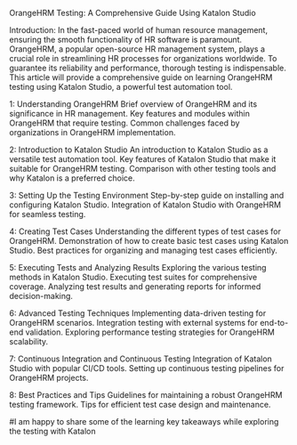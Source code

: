 OrangeHRM Testing: A Comprehensive Guide Using Katalon Studio

Introduction: In the fast-paced world of human resource management, ensuring the smooth functionality of HR software is paramount. OrangeHRM, a popular open-source HR management system, plays a crucial role in streamlining HR processes for organizations worldwide. To guarantee its reliability and performance, thorough testing is indispensable. This article will provide a comprehensive guide on learning OrangeHRM testing using Katalon Studio, a powerful test automation tool.

1: Understanding OrangeHRM Brief overview of OrangeHRM and its significance in HR management. Key features and modules within OrangeHRM that require testing. Common challenges faced by organizations in OrangeHRM implementation.

2: Introduction to Katalon Studio An introduction to Katalon Studio as a versatile test automation tool. Key features of Katalon Studio that make it suitable for OrangeHRM testing. Comparison with other testing tools and why Katalon is a preferred choice.

3: Setting Up the Testing Environment Step-by-step guide on installing and configuring Katalon Studio. Integration of Katalon Studio with OrangeHRM for seamless testing.

4: Creating Test Cases Understanding the different types of test cases for OrangeHRM. Demonstration of how to create basic test cases using Katalon Studio. Best practices for organizing and managing test cases efficiently.

5: Executing Tests and Analyzing Results Exploring the various testing methods in Katalon Studio. Executing test suites for comprehensive coverage. Analyzing test results and generating reports for informed decision-making.

6: Advanced Testing Techniques Implementing data-driven testing for OrangeHRM scenarios. Integration testing with external systems for end-to-end validation. Exploring performance testing strategies for OrangeHRM scalability.

7: Continuous Integration and Continuous Testing Integration of Katalon Studio with popular CI/CD tools. Setting up continuous testing pipelines for OrangeHRM projects.

8: Best Practices and Tips Guidelines for maintaining a robust OrangeHRM testing framework. Tips for efficient test case design and maintenance.

#I am happy to share some of the learning key takeaways while exploring the testing with Katalon
